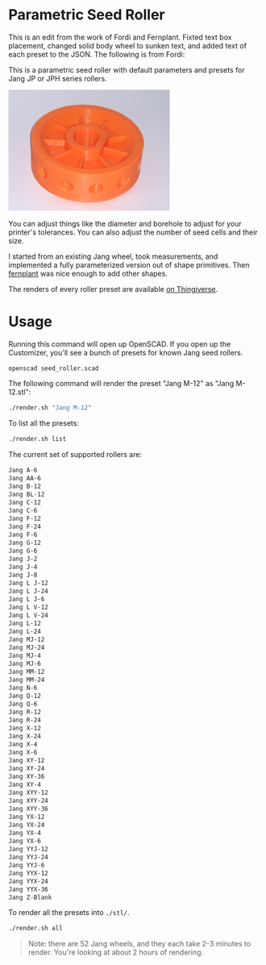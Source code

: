# Parametric Seed Roller

This is an edit from the work of Fordi and Fernplant. Fixted text box placement, changed solid body wheel to sunken text, and added text of each preset to the JSON. The following is from Fordi:

This is a parametric seed roller with default parameters and presets for Jang JP or JPH series rollers.

<img src="https://github.com/Fordi/jang-seeder-wheel/raw/main/Jang_F-12_PLA_Orange.jpg" width="320" alt="Jang F-12 sample print" />

You can adjust things like the diameter and borehole to adjust for your printer's tolerances. You can also adjust the number of seed cells and their size.

I started from an existing Jang wheel, took measurements, and implemented a fully parameterized version out of shape primitives.  Then [fernplant](https://github.com/fernplant) was nice enough to add other shapes.

The renders of every roller preset are available [on Thingiverse](https://www.thingiverse.com/thing:4462838).

# Usage

Running this command will open up OpenSCAD.  If you open up the Customizer, you'll see a bunch of presets for known Jang seed rollers.

```
openscad seed_roller.scad
```

The following command will render the preset "Jang M-12" as "Jang M-12.stl":

```bash
./render.sh "Jang M-12"
```

To list all the presets:

```bash
./render.sh list
```

The current set of supported rollers are:

```
Jang A-6
Jang AA-6
Jang B-12
Jang BL-12
Jang C-12
Jang C-6
Jang F-12
Jang F-24
Jang F-6
Jang G-12
Jang G-6
Jang J-2
Jang J-4
Jang J-8
Jang L J-12
Jang L J-24
Jang L J-6
Jang L V-12
Jang L V-24
Jang L-12
Jang L-24
Jang MJ-12
Jang MJ-24
Jang MJ-4
Jang MJ-6
Jang MM-12
Jang MM-24
Jang N-6
Jang Q-12
Jang Q-6
Jang R-12
Jang R-24
Jang X-12
Jang X-24
Jang X-4
Jang X-6
Jang XY-12
Jang XY-24
Jang XY-36
Jang XY-4
Jang XYY-12
Jang XYY-24
Jang XYY-36
Jang YX-12
Jang YX-24
Jang YX-4
Jang YX-6
Jang YYJ-12
Jang YYJ-24
Jang YYJ-6
Jang YYX-12
Jang YYX-24
Jang YYX-36
Jang Z-Blank
```

To render all the presets into `./stl/`.

```bash
./render.sh all
```

> Note: there are 52 Jang wheels, and they each take 2-3 minutes to render.  You're looking at about 2 hours of rendering.

